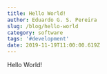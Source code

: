 ```yaml
---
title: Hello World!
author: Eduardo G. S. Pereira
slug: /blog/hello-world
category: software
tags: '#development'
date: 2019-11-19T11:00:00.619Z
---
```


Hello World!
